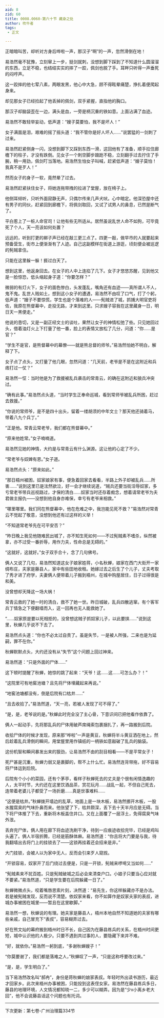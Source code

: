 ```yaml
---
aid: 8
zid: 60
title: 0008.0060-第六十节 藏身之处
author: 吹牛者
tags: 
 - 正文

---
```




正暗暗叫苦，却听对方身后哗啦一声，那汉子“啊”的一声，忽然滑倒在地！

易浩然毫不犹豫，立刻窜上一步，挺剑就刺，没想到脚下踩到了不知道什么圆溜溜的东西，立足不稳，也结结实实的摔了一跤，佩剑也脱了手。耳畔只听得一声垂死的闷哼声。

这一跤摔的他七荤八素，两眼发黑，他心中大急，顾不得眩晕痛楚，挣扎着便爬起身来。

却见那女子已经捡起了他丢掉的佩剑，双手紧握，直指他的胸口。

那汉子却脑袋歪在一边，满头是血，一旁是柄沉重的铁如意。上面沾满了血迹。

易浩然不敢轻举妄动，低声道：“嫂子莫要怕，我不是坏人！”

女子满面是泪，艰难的摇了摇头道：“我不管你是好人坏人……”说罢猛的一剑刺了过来。

易浩然赶紧侧身一闪，没想到脚下又踩到东西一滑，这回他有了准备，顺手拉住廊檐下的柱子，才没有跌倒。见女子一个刺空脚步踉跄不稳，立刻翻手过去拧住了手腕，稍一用劲，佩剑叮当落地。易浩然生怕女子叫喊，赶紧低声道：“嫂子莫怕！我真不是歹人！”

然而女子的身子一软，竟然晕了过去。

易浩然赶紧扶住女子，将她连拖带拽的拉进了堂屋，放在椅子上。

他侧耳倾听，只听外面寂静无声，只偶尔传来几声犬吠。心中暗定。他深恐屋中还有男子的同伙，赶紧回到廊檐下，将佩剑取回，又试了试男人的鼻息，已然是断气了。

平白惹上了一桩人命官司！让他有些无所适从。居然虽说乱世人命不如狗，可毕竟死了个人，天一亮该如何处置？

远远的，听到打更的梆子声已经在敲三更三点了。四更一敲，做早市的人就要起来预备营生，街市上便渐渐有了人迹。自己这副模样在街道上游逛，顷刻便会被巡逻的髡贼拿住。

只能在这里躲一躲！捱过白天了。

想到这里，他返身回去。在女子的人中上连掐了几下。女子才悠悠苏醒，见到他又是一脸惊恐，低头缩起身子道：“你要怎样？”

微弱的有灯火下，女子的面色惨白，头发蓬乱，嘴角还有血迹――真所谓人不人，鬼不鬼。乱世人贱如土，想到这小女子的遭遇，易浩然不由叹了口气，打了个躬，低声道：“嫂子不要惊慌，学生也是个落难的人――髡贼进了城，抓捕大明官吏将佐，我原在熊督幕中，走投无路，才来到这里。只求嫂子容我在这里藏身一日，明日天一黑便走。”

他说的恳切，又是一副正经文士的谈吐，果然让女子的神情松弛了些。只见她回过头，借着油灯火上下打量了他一番，脸上的表情又放松了几分，问道：“你……是官？”

“学生不是官，是熊督幕中的幕僚――就是熊总督的师爷。”易浩然怕她不明白，解释了下。

女子点了点头，又打量了他几眼，忽然问道：“几天前，老爷是不是在这附近和兵痞打过一仗？”

易浩然一怔：当时他是为了救援被乱兵袭击的常青云，的确在这附近和狼兵冲突过。

“确有此事。”易浩然点头道，“当时学生正奉命巡城，看到常师爷被乱兵所困，赶过去救援。”

“你说的常师爷，是不是四十出头，留着一缕胡须的中年文士？那天他还骑着马，带着八九个兵丁。”

“正是他。常青云常老爷，我们都在熊督幕中。”

“原来他姓常。”女子喃喃道。

易浩然见她的神情，大约是与常青云有什么渊源。这让他的心定了不少。

“常老爷与奴婢有恩。”女子道。

易浩然点头：“原来如此。”

“那日梧州被困，奴家娘家有事，便急着回家去看看，半路上外子却被乱兵……所害……”说到这里已是泫然欲泣，好一会才继续说道，“贼兵还要当街淫辱奴家，多亏常老爷带兵巡视路过，才保的清白……奴家当时还存着痴念，想着请常老爷为夫君做主报仇――没想到他自身亦难保，幸亏有老爷来相救。”

“哪里哪里。我们同在熊督幕中，他在危难之中，我岂能见死不救？”易浩然对常青云不觉起了敬意，没想到他还有过这样的义举！

“不知道常老爷先在可平安否？”

“昨日晚上我见他随难民出城了，亦不知生死如何――不过髡贼素不嗜杀，纵然被拿，亦不过受一番折辱，用作力夫，性命总是无碍的。”

“这就好，这就好。”女子双手合十，念了几句佛号。

俩人又说了几句，易浩然知道这女子娘家姓蒋，小名秋蝉，娘家在西门大街开一家绸布庄，夫家是藤县人，家中有些田地收租。她嫁过去之后生了个儿子，丈夫考取了秀才进了府学，夫妻俩人便带着儿子搬到梧州，在城中购屋居住，日子过得很是和美。

没曾想却天降这一场大祸！

常青云救的了她一时的清白，救不了她一世。昨日城破，乱兵四散逃窜。有个客军兵丁情急之下便翻墙而入，这一回再也无人能救她了。

“……奴家原是要以死相拒的，没曾想这贼子抓奴家儿子，以此要挟……”说到这里，秋蝉几乎说不下去了。

易浩然点头道：“你也不必太过自责了。虽是失节，一是被人所强，二来也是为延嗣，罪不在你。”

秋蝉默默点头，大约还没有从“失节”这个问题上回过神来。

易浩然道：“只是外面的尸体……”

这下顿时提醒了秋蝉，她惊的跳了起来：“天爷！这……这……可怎么办？！”

“这院里可有地窖池塘？且先将尸体埋藏起来再说。”

“地窖池塘都没有，倒是后院有口枯井……”

“且去收拾了。”易浩然道，“天一亮，若被人发现了可不得了。”

“是，是，老爷说的是。”秋蝉此时完全没了主心骨，下意识间已把他看作依靠了。

俩人一起动手，先将那乱兵的尸体用破芦席绳索包裹捆扎了，再一路搬到后院。

收拾尸体的时候才发现，原来那“哗啦”一声是黄豆，秋蝉将半斗黄豆洒在地上，然后趁着乱兵滑倒的瞬间，用堂屋里用作镇纸的一柄铁如意敲破了乱兵的脑袋。

这份机智和瞬间暴发出来的狠劲，让易浩然不由的刮目相看――不是平常女子！

死尸甚是沉重，秋蝉力弱又是裹脚的，帮不上什么忙。易浩然连背带拖，好不容易将尸体运到后院。

后院有个小小的菜园，还有个茅亭，看样子秋蝉死去的丈夫是个很有闲情逸趣的人，太平时节，大约还在这里饮酒品茶，赏花玩月……战乱一起，不但自己死去，连带着老婆儿子都受了一场折磨……真是世事难料……

“这便是枯井。”秋蝉拨开墙边的乱草，地面上是一块木板，易浩然挪开木板，一股水腥腐臭的气味扑鼻而来。他张望了下，枯井颇深，丢下去十天半月应是无碍。当下将尸体推了下去，重新将木板盖住井口。又在上面覆了一层浮土，免得腐臭气味外泄。

丢弃完尸体，俩人用在廊下将血迹洗刷干净，待到一应痕迹收拾完毕，已经是鸡叫头遍了。俩人半宿折腾，已经是筋酥体麻。易浩然道：“你且将大门要是与我，待我翻墙出去将门上的挂锁去了――这锁再挂着还会招来是非。”

大门挂锁，会被人以为家中无人，反而会引来歹人窥觊。

“开锁容易，奴家开了后门绕过去便是，只是一开锁，髡贼来啰唣又当如何……”

“髡贼素来不扰百姓。只是髡贼破城之后必会来清查户口。小娘子只要当心应对就不要紧。”易浩然道，“只是学生要在后院躲藏一日了。”

秋蝉微微点头，咬着嘴唇思索片刻，决然道：“易先生，你这样躲藏亦不是办法。若是被髡贼发现，反而说不清楚。依奴家来看，你不如算作是奴家夫家的表叔，进城办事被困在城里――暂且在这里歇脚。”

易浩然一想，秋蝉说的有理。她夫家是藤县人，梧州本地自然不知道她的夫家有哪些亲戚，自己冒充下“表叔”，容易糊弄过去。

好在熊文灿的幕府搬到梧州时日不长，自己因为在藤县练兵的关系，在梧州时间更短，城中认识他的人极少。只要不遇到共过事的人，要隐藏下来并不难。

“好，就依你。”易浩然一躬到底，“多谢秋蝉嫂子！”

“你莫要谢了，我们都是落难之人，”秋蝉叹了一声，“只是这称呼要改过来。”

“是，是，学生明白了。”

当下易浩然改名叫“郝冉”，身份是蒋秋蝉的娘家表叔。年轻时外出读书游历，最近才回家乡。此次来梧州办事被困，只能投到这表侄女家。易浩然在藤县练兵多日，藤县的地理环境，人文情况都知晓一二，多少可以糊弄。因为是“少x小离乡老大回”，他不会说藤县话这个问题也有托词。

--------------------------------------------------------------------------

下次更新：第七卷-广州治理篇334节



